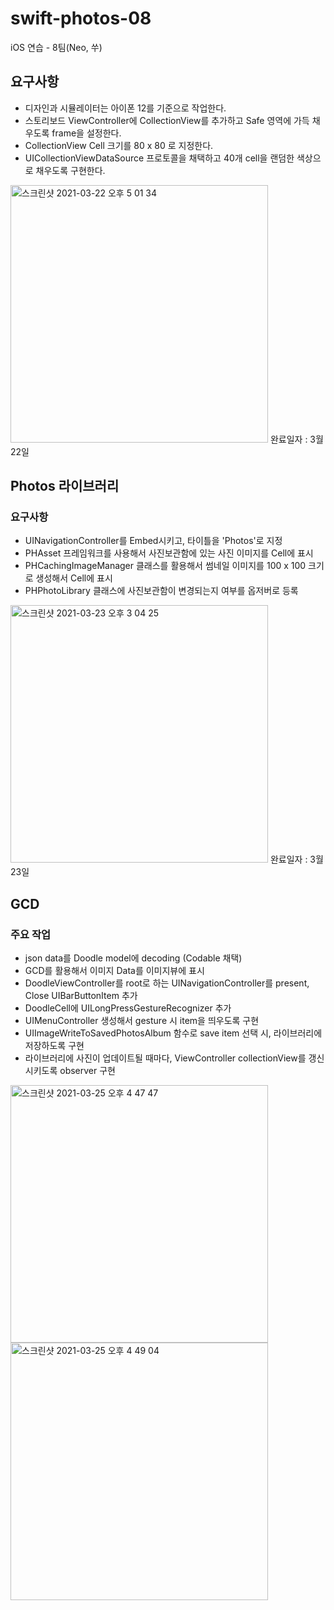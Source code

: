 # swift-photos-08
iOS 연습 - 8팀(Neo, 쑤)

## 요구사항

- 디자인과 시뮬레이터는 아이폰 12를 기준으로 작업한다.
- 스토리보드 ViewController에 CollectionView를 추가하고 Safe 영역에 가득 채우도록 frame을 설정한다.
- CollectionView Cell 크기를 80 x 80 로 지정한다.
- UICollectionViewDataSource 프로토콜을 채택하고 40개 cell을 랜덤한 색상으로 채우도록 구현한다.

<img width="412" alt="스크린샷 2021-03-22 오후 5 01 34" src="https://user-images.githubusercontent.com/33626693/111958164-43602e80-8b30-11eb-8598-f971fcd3b6f1.png">
완료일자 : 3월 22일

## Photos 라이브러리
### 요구사항
- UINavigationController를 Embed시키고, 타이틀을 'Photos'로 지정
- PHAsset 프레임워크를 사용해서 사진보관함에 있는 사진 이미지를 Cell에 표시
- PHCachingImageManager 클래스를 활용해서 썸네일 이미지를 100 x 100 크기로 생성해서 Cell에 표시
- PHPhotoLibrary 클래스에 사진보관함이 변경되는지 여부를 옵저버로 등록

<img width="412" alt="스크린샷 2021-03-23 오후 3 04 25" src="https://user-images.githubusercontent.com/75113784/112100861-1c196800-8be9-11eb-8da5-1c49a517de80.png">
완료일자 : 3월 23일

## GCD
### 주요 작업
- json data를 Doodle model에 decoding (Codable 채택)
- GCD를 활용해서 이미지 Data를 이미지뷰에 표시
 - DoodleViewController를 root로 하는 UINavigationController를 present, Close UIBarButtonItem 추가
 - DoodleCell에 UILongPressGestureRecognizer 추가
 - UIMenuController 생성해서 gesture 시 item을 띄우도록 구현
 - UIImageWriteToSavedPhotosAlbum 함수로 save item 선택 시, 라이브러리에 저장하도록 구현
 - 라이브러리에 사진이 업데이트될 때마다, ViewController collectionView를 갱신시키도록 observer 구현


<img width="412" alt="스크린샷 2021-03-25 오후 4 47 47" src="https://user-images.githubusercontent.com/75113784/112437087-e8297880-8d89-11eb-8326-a6fefd330d6a.png"><img width="412" alt="스크린샷 2021-03-25 오후 4 49 04" src="https://user-images.githubusercontent.com/75113784/112437202-07280a80-8d8a-11eb-955a-071886147d36.png">
